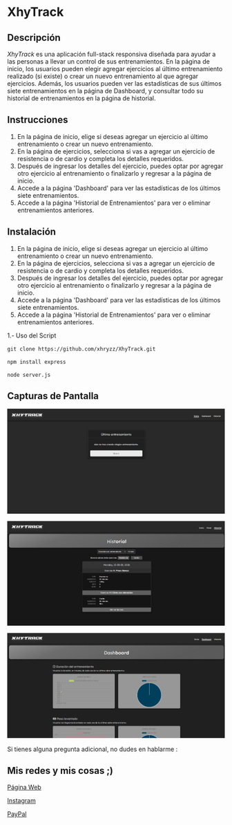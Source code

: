 # XhyTrack

## Descripción
*XhyTrack* es una aplicación full-stack responsiva diseñada para ayudar a las personas a llevar un control de sus entrenamientos. En la página de inicio, los usuarios pueden elegir agregar ejercicios al último entrenamiento realizado (si existe) o crear un nuevo entrenamiento al que agregar ejercicios. Además, los usuarios pueden ver las estadísticas de sus últimos siete entrenamientos en la página de Dashboard, y consultar todo su historial de entrenamientos en la página de historial.



## Instrucciones
1. En la página de inicio, elige si deseas agregar un ejercicio al último entrenamiento o crear un nuevo entrenamiento.
2. En la página de ejercicios, selecciona si vas a agregar un ejercicio de resistencia o de cardio y completa los detalles requeridos.
3. Después de ingresar los detalles del ejercicio, puedes optar por agregar otro ejercicio al entrenamiento o finalizarlo y regresar a la página de inicio.
4. Accede a la página 'Dashboard' para ver las estadísticas de los últimos siete entrenamientos.
5. Accede a la página 'Historial de Entrenamientos' para ver o eliminar entrenamientos anteriores.



## Instalación
1. En la página de inicio, elige si deseas agregar un ejercicio al último entrenamiento o crear un nuevo entrenamiento.
2. En la página de ejercicios, selecciona si vas a agregar un ejercicio de resistencia o de cardio y completa los detalles requeridos.
3. Después de ingresar los detalles del ejercicio, puedes optar por agregar otro ejercicio al entrenamiento o finalizarlo y regresar a la página de inicio.
4. Accede a la página 'Dashboard' para ver las estadísticas de los últimos siete entrenamientos.
5. Accede a la página 'Historial de Entrenamientos' para ver o eliminar entrenamientos anteriores.

1.- Uso del Script 

```
git clone https://github.com/xhryzz/XhyTrack.git
```

```
npm install express
```
```
node server.js
```



## Capturas de Pantalla


![Página de inicio de XhyTrack](public/images/fotos/1.png)

![Página de ejercicios de XhyTrack](public/images/fotos/2.png)

![Página de Dashboard de XhyTrack](public/images/fotos/3.png)



Si tienes alguna pregunta adicional, no dudes en hablarme :

 
## Mis redes y mis cosas ;)

[Página Web](https://xhryzz.github.io/web/)

[Instagram](https://www.instagram.com/chriismartinezz/)

[PayPal](http://paypal.com/paypalme/chriismartinezz)
